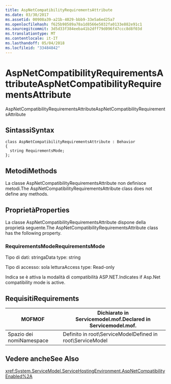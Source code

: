 ```yaml
---
title: AspNetCompatibilityRequirementsAttribute
ms.date: 03/30/2017
ms.assetid: 00908a39-a21b-4029-bbb9-33e5a6ed25a7
ms.openlocfilehash: f625b98589a78a1d8566e5032fa0133e882e91c1
ms.sourcegitcommit: 3d5d33f384eeba41b2dff79d096f47ccc8d8f03d
ms.translationtype: MT
ms.contentlocale: it-IT
ms.lasthandoff: 05/04/2018
ms.locfileid: "33484842"
---
```

# <a name="aspnetcompatibilityrequirementsattribute"></a><span data-ttu-id="45cd0-102">AspNetCompatibilityRequirementsAttribute</span><span class="sxs-lookup"><span data-stu-id="45cd0-102">AspNetCompatibilityRequirementsAttribute</span></span>
<span data-ttu-id="45cd0-103">AspNetCompatibilityRequirementsAttribute</span><span class="sxs-lookup"><span data-stu-id="45cd0-103">AspNetCompatibilityRequirementsAttribute</span></span>  
  
## <a name="syntax"></a><span data-ttu-id="45cd0-104">Sintassi</span><span class="sxs-lookup"><span data-stu-id="45cd0-104">Syntax</span></span>  
  
```  
class AspNetCompatibilityRequirementsAttribute : Behavior  
{  
  string RequirementsMode;  
};  
```  
  
## <a name="methods"></a><span data-ttu-id="45cd0-105">Metodi</span><span class="sxs-lookup"><span data-stu-id="45cd0-105">Methods</span></span>  
 <span data-ttu-id="45cd0-106">La classe AspNetCompatibilityRequirementsAttribute non definisce metodi.</span><span class="sxs-lookup"><span data-stu-id="45cd0-106">The AspNetCompatibilityRequirementsAttribute class does not define any methods.</span></span>  
  
## <a name="properties"></a><span data-ttu-id="45cd0-107">Proprietà</span><span class="sxs-lookup"><span data-stu-id="45cd0-107">Properties</span></span>  
 <span data-ttu-id="45cd0-108">La classe AspNetCompatibilityRequirementsAttribute dispone della proprietà seguente.</span><span class="sxs-lookup"><span data-stu-id="45cd0-108">The AspNetCompatibilityRequirementsAttribute class has the following property.</span></span>  
  
### <a name="requirementsmode"></a><span data-ttu-id="45cd0-109">RequirementsMode</span><span class="sxs-lookup"><span data-stu-id="45cd0-109">RequirementsMode</span></span>  
 <span data-ttu-id="45cd0-110">Tipo di dati: stringa</span><span class="sxs-lookup"><span data-stu-id="45cd0-110">Data type: string</span></span>  
  
 <span data-ttu-id="45cd0-111">Tipo di accesso: sola lettura</span><span class="sxs-lookup"><span data-stu-id="45cd0-111">Access type: Read-only</span></span>  
  
 <span data-ttu-id="45cd0-112">Indica se è attiva la modalità di compatibilità ASP.NET.</span><span class="sxs-lookup"><span data-stu-id="45cd0-112">Indicates if Asp.Net compatibility mode is active.</span></span>  
  
## <a name="requirements"></a><span data-ttu-id="45cd0-113">Requisiti</span><span class="sxs-lookup"><span data-stu-id="45cd0-113">Requirements</span></span>  
  
|<span data-ttu-id="45cd0-114">MOF</span><span class="sxs-lookup"><span data-stu-id="45cd0-114">MOF</span></span>|<span data-ttu-id="45cd0-115">Dichiarato in Servicemodel.mof.</span><span class="sxs-lookup"><span data-stu-id="45cd0-115">Declared in Servicemodel.mof.</span></span>|  
|---------|-----------------------------------|  
|<span data-ttu-id="45cd0-116">Spazio dei nomi</span><span class="sxs-lookup"><span data-stu-id="45cd0-116">Namespace</span></span>|<span data-ttu-id="45cd0-117">Definito in root\ServiceModel</span><span class="sxs-lookup"><span data-stu-id="45cd0-117">Defined in root\ServiceModel</span></span>|  
  
## <a name="see-also"></a><span data-ttu-id="45cd0-118">Vedere anche</span><span class="sxs-lookup"><span data-stu-id="45cd0-118">See Also</span></span>  
 <xref:System.ServiceModel.ServiceHostingEnvironment.AspNetCompatibilityEnabled%2A>
